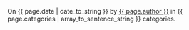 <div class="author">
  On <span class="date">{{ page.date | date_to_string }}</span> by <span class="name"><a href="/about/" title="About {{ page.author }}">{{ page.author }}</a></span> in <span class="categories">{{ page.categories | array_to_sentence_string }}</span> categories.
</div>